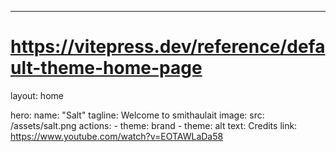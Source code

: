 ---
# https://vitepress.dev/reference/default-theme-home-page
layout: home

hero:
  name: "Salt"
  tagline: Welcome to smithaulait
  image:
    src: /assets/salt.png
  actions:
    - theme: brand
    - theme: alt
      text: Credits
      link: https://www.youtube.com/watch?v=EOTAWLaDa58
